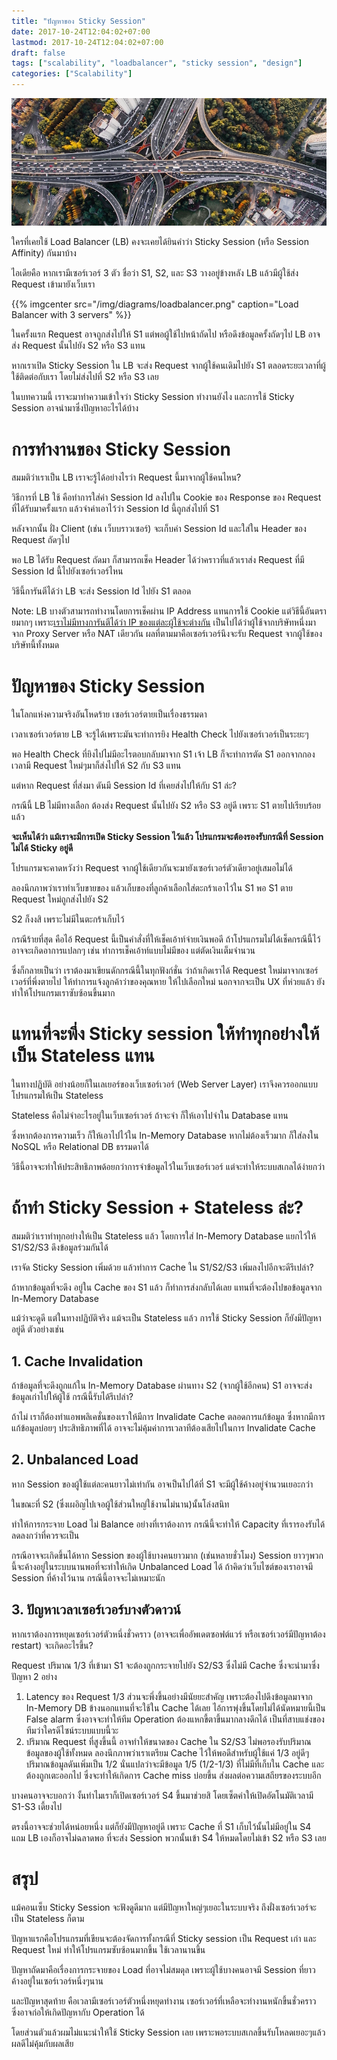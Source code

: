 ```yaml
---
title: "ปัญหาของ Sticky Session"
date: 2017-10-24T12:04:02+07:00
lastmod: 2017-10-24T12:04:02+07:00
draft: false
tags: ["scalability", "loadbalancer", "sticky session", "design"]
categories: ["Scalability"]
---
```




![Photo by Denys Nevozhai, from Unsplash.com](/img/covers/traffic-01.jpg)

ใครที่เคยใช้ Load Balancer (LB) คงจะเคยได้ยินคำว่า Sticky Session (หรือ Session Affinity) กันมาบ้าง

ไอเดียคือ หากเรามีเซอร์เวอร์ 3 ตัว ชื่อว่า S1, S2, และ S3 วางอยู่ข้างหลัง LB  แล้วมีผู้ใช้ส่ง Request เข้ามายังเว็บเรา

{{% imgcenter src="/img/diagrams/loadbalancer.png" caption="Load Balancer with 3 servers" %}}

ในครั้งแรก Request อาจถูกส่งไปให้ S1 แต่พอผู้ใช้ไปหน้าถัดไป หรือดึงข้อมูลครั้งถัดๆไป LB อาจส่ง Request นั้นไปยัง S2 หรือ S3 แทน

หากเราเปิด Sticky Session ใน LB จะส่ง Request จากผู้ใช้คนเดิมไปยัง S1 ตลอดระยะเวลาที่ผู้ใช้ติดต่อกับเรา โดยไม่ส่งไปที่ S2 หรือ S3 เลย

ในบทความนี้ เราจะมาทำความเข้าใจว่า Sticky Session ทำงานยังไง และการใช้ Sticky Session อาจนำมาซึ่งปัญหาอะไรได้บ้าง

<!--more-->

# การทำงานของ Sticky Session 

สมมติว่าเราเป็น LB เราจะรู้ได้อย่างไรว่า Request นี้มาจากผู้ใช้คนไหน?

วิธีการที่ LB ใช้ คือทำการใส่ค่า Session Id ลงไปใน Cookie ของ Response ของ Request ที่ได้รับมาครั้งแรก แล้วจำค่าเอาไว้ว่า Session Id นี้ถูกส่งไปที่ S1

หลังจากนั้น ฝั่ง Client (เช่น เว็บบราวเซอร์) จะเก็บค่า Session Id และใส่ใน Header ของ Request ถัดๆไป

พอ LB ได้รับ Request ถัดมา ก็สามารถเช็ค Header ได้ว่าคราวที่แล้วเราส่ง Request ที่มี Session Id นี้ไปยังเซอร์เวอร์ไหน

วิธีนี้การันตีได้ว่า LB จะส่ง Session Id ไปยัง S1 ตลอด

Note: LB บางตัวสามารถทำงานโดยการเช็คผ่าน IP Address แทนการใช้ Cookie  แต่วิธีนี้อันตรายมากๆ เพราะ[เราไม่มีทางการันตีได้ว่า IP ของแต่ละผู้ใช้จะต่างกัน](http://www.chaosincomputing.com/2012/05/sticky-sessions-are-evil/) เป็นไปได้ว่าผู้ใช้จากบริษัทหนึ่งมาจาก Proxy Server หรือ NAT เดียวกัน ผลที่ตามมาคือเซอร์เวอร์นึงจะรับ Request จากผู้ใช้ของบริษัทนี้ทั้งหมด


# ปัญหาของ Sticky Session

ในโลกแห่งความจริงอันโหดร้าย เซอร์เวอร์ตายเป็นเรื่องธรรมดา

เวลาเซอร์เวอร์ตาย LB จะรู้ได้เพราะมันจะทำการยิง Health Check ไปยังเซอร์เวอร์เป็นระยะๆ

พอ Health Check ที่ยิงไปไม่มีอะไรตอบกลับมาจาก S1  เจ้า LB ก็จะทำการตัด S1 ออกจากกอง เวลามี Request ใหม่ๆมาก็ส่งไปให้ S2 กับ S3 แทน

แต่หาก Request ที่ส่งมา ดันมี Session Id ที่เคยส่งไปให้กับ S1 ล่ะ?

กรณีนี้ LB ไม่มีทางเลือก ต้องส่ง Request นั้นไปยัง S2 หรือ S3 อยู่ดี เพราะ S1 ตายไปเรียบร้อยแล้ว

**จะเห็นได้ว่า แม้เราจะมีการเปิด Sticky Session ไว้แล้ว โปรแกรมจะต้องรองรับกรณีที่ Session ไม่ได้ Sticky อยู่ดี**

โปรแกรมจะคาดหวังว่า Request จากผู้ใช้เดียวกันจะมายังเซอร์เวอร์ตัวเดียวอยู่เสมอไม่ได้

ลองนึกภาพว่าเราทำเว็บขายของ แล้วเก็บของที่ลูกค้าเลือกใส่ตะกร้าเอาไว้ใน S1  พอ S1 ตาย Request ใหม่ถูกส่งไปยัง  S2

S2 ก็งงสิ เพราะไม่มีในตะกร้าเก็บไว้

กรณีร้ายที่สุด คือไอ้ Request นี้เป็นคำสั่งที่ให้เช็คเอ้าท์จ่ายเงินพอดี ถ้าโปรแกรมไม่ได้เช็คกรณีนี้ไว้ อาจจะเกิดอาการแปลกๆ เช่น ทำการเช็คเอ้าท์แบบไม่มีของ แต่ตัดเงินเต็มจำนวน

ซึ่งก็กลายเป็นว่า เราต้องมาเขียนดักกรณีนี้ในทุกฟังก์ชั่น ว่าถ้าเกิดเราได้ Request ใหม่มาจากเซอร์เวอร์ที่พึ่งตายไป ให้ทำการแจ้งลูกค้าว่าของคุณหาย ให้ไปเลือกใหม่ นอกจากจะเป็น UX ที่ห่วยแล้ว ยังทำให้โปรแกรมเราซับซ้อนขึ้นมาก

# แทนที่จะพึ่ง Sticky session ให้ทำทุกอย่างให้เป็น Stateless แทน

ในทางปฏิบัติ อย่างน้อยก็ในเลเยอร์ของเว็บเซอร์เวอร์ (Web Server Layer) เราจึงควรออกแบบโปรแกรมให้เป็น Stateless

Stateless คือไม่จำอะไรอยู่ในเว็บเซอร์เวอร์ ถ้าจะจำ ก็ให้เอาไปจำใน Database แทน

ซึ่งหากต้องการความเร็ว ก็ให้เอาไปไว้ใน In-Memory Database  หากไม่ต้องเร็วมาก ก็ใส่ลงใน NoSQL หรือ Relational DB ธรรมดาได้

วิธีนี้อาจจะทำให้ประสิทธิภาพด้อยกว่าการจำข้อมูลไว้ในเว็บเซอร์เวอร์ แต่จะทำให้ระบบสเกลได้ง่ายกว่า


# ถ้าทำ Sticky Session + Stateless ล่ะ?

สมมติว่าเราทำทุกอย่างให้เป็น Stateless แล้ว โดยการใส่ In-Memory Database แยกไว้ให้ S1/S2/S3 ดึงข้อมูลร่วมกันได้

เราจัด Sticky Session เพิ่มด้วย แล้วทำการ Cache ใน S1/S2/S3 เพิ่มลงไปอีกจะดีรึเปล่า?

ถ้าหากข้อมูลที่จะดึง อยู่ใน Cache ของ S1 แล้ว ก็ทำการส่งกลับได้เลย แทนที่จะต้องไปขอข้อมูลจาก In-Memory Database

แม้ว่าจะดูดี แต่ในทางปฏิบัติจริง แม้จะเป็น Stateless แล้ว การใช้ Sticky Session ก็ยังมีปัญหาอยู่ดี ตัวอย่างเช่น

## 1. Cache Invalidation
ถ้าข้อมูลที่จะดึงถูกแก้ใน In-Memory Database ผ่านทาง S2 (จากผู้ใช้อีกคน)  S1 อาจจะส่งข้อมูลเก่าไปให้ผู้ใช้ กรณีนี้รับได้รึเปล่า?

ถ้าไม่ เราก็ต้องทำแอพพลิเคชั่นของเราให้มีการ Invalidate Cache ตลอดการแก้ข้อมูล ซึ่งหากมีการแก้ข้อมูลบ่อยๆ ประสิทธิภาพที่ได้ อาจจะไม่คุ้มค่าการเวลาทีต้องเสียไปในการ Invalidate Cache

## 2. Unbalanced Load
หาก Session ของผู้ใช้แต่ละคนยาวไม่เท่ากัน อาจเป็นไปได้ที่ S1 จะมีผู้ใช้ค้างอยู่จำนวนเยอะกว่า  

ในขณะที่ S2 (ซึ่งเผอิญไปเจอผู้ใช้ส่วนใหญ่ใช้งานไม่นาน)นั้นโล่งสนิท  

ทำให้การกระจาย Load ไม่ Balance อย่างที่เราต้องการ กรณีนี้จะทำให้ Capacity ที่เรารองรับได้ลดลงกว่าที่ควรจะเป็น

กรณีอาจจะเกิดขึ้นได้หาก Session ของผู้ใช้บางคนยาวมาก (เช่นหลายชั่วโมง) Session ยาวๆพวกนี้จะค้างอยู่ในระบบนานพอที่จะทำให้เกิด Unbalanced Load ได้ ถ้าคิดว่าเว็บไซต์ของเราอาจมี Session ที่ค้างไว้นาน กรณีนี้อาจจะไม่เหมาะนัก

## 3. ปัญหาเวลาเซอร์เวอร์บางตัวดาวน์

หากเราต้องการหยุดเซอร์เวอร์ตัวหนึ่งชั่วคราว (อาจจะเพื่ออัพเดตซอฟต์แวร์ หรือเซอร์เวอร์มีปัญหาต้อง restart) จะเกิดอะไรขึ้น?

Request ปริมาณ 1/3 ที่เข้ามา S1 จะต้องถูกกระจายไปยัง S2/S3 ซึ่งไม่มี Cache  ซึ่งจะนำมาซึ่งปัญหา 2 อย่าง

1. Latency ของ Request 1/3 ส่วนจะพึ่งขึ้นอย่างมีนัยยะสำคัญ เพราะต้องไปดึงข้อมูลมาจาก In-Memory DB ข้างนอกแทนที่จะใช้ใน Cache ได้เลย ไอ้การพุ่งขึ้นโดยไม่ได้นัดหมายนี้เป็น False alarm ซึ่งอาจจะทำให้ทีม Operation ต้องแหกขี้ตาขึ้นมากลางดึกได้ เป็นที่สาบแช่งของทีมว่าใครดีไซน์ระบบแบบนี้วะ
1. ปริมาณ Request ที่สูงขึ้นนี้ อาจทำให้ขนาดของ Cache ใน S2/S3 ไม่พอรองรับปริมาณข้อมูลของผู้ใช้ทั้งหมด ลองนึกภาพว่าเราเตรียม Cache ไว้ให้พอดีสำหรับผู้ใช้แค่ 1/3 อยู่ดีๆ ปริมาณข้อมูลดันเพิ่มเป็น 1/2 นั่นแปลว่าจะมีข้อมูล 1/5 (1/2-1/3) ที่ไม่มีที่เก็บใน Cache และต้องถูกเตะออกไป ซึ่งจะทำให้เกิดการ Cache miss บ่อยขึ้น ส่งผลต่อความเสถียรของระบบอีก

บางคนอาจจะบอกว่า งั้นทำไมเราก็เปิดเซอร์เวอร์ S4 ขึ้นมาช่วยสิ โดยเซ็ตค่าให้เปิดอัตโนมัติเวลามี S1-S3 เดี้ยงไป

ตรงนี้อาจจะช่วยได้หน่อยหนึ่ง แต่ก็ยังมีปัญหาอยู่ดี เพราะ Cache ที่ S1 เก็บไว้นั้นไม่มีอยู่ใน S4  แถม LB เองก็อาจไม่ฉลาดพอ ที่จะส่ง Session พวกนั้นเข้า S4 ให้หมดโดยไม่เข้า S2 หรือ S3 เลย

# สรุป
แม้คอนเซ็บ Sticky Session จะฟังดูดีมาก แต่มีปัญหาใหญ่ๆเยอะในระบบจริง ถึงฝั่งเซอร์เวอร์จะเป็น Stateless ก็ตาม

ปัญหาแรกคือโปรแกรมที่เขียนจะต้องจัดการทั้งกรณีที่ Sticky session เป็น Request เก่า และ  Request ใหม่ ทำให้โปรแกรมซับซ้อนมากขึ้น ใช้เวลานานขึ้น

ปัญหาถัดมาคือเรื่องการกระจายของ Load ที่อาจไม่สมดุล เพราะผู้ใช้บางคนอาจมี Session ที่ยาวค้างอยู่ในเซอร์เวอร์หนึ่งๆนาน

และปัญหาสุดท้าย คือเวลามีเซอร์เวอร์ตัวหนึ่งหยุดทำงาน เซอร์เวอร์ที่เหลือจะทำงานหนักขึ้นชั่วคราว ซึ่งอาจก่อให้เกิดปัญหากับ Operation ได้

โดยส่วนตัวแล้วผมไม่แนะนำให้ใช้ Sticky Session เลย เพราะพอระบบสเกลขึ้นรับโหลดเยอะๆแล้วผลดีไม่คุ้มกับผลเสีย
